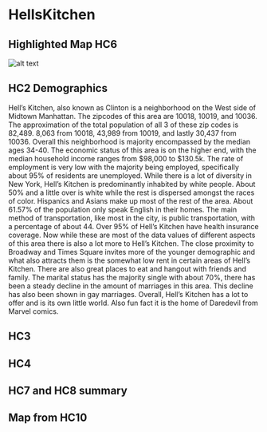 # HellsKitchen

## Highlighted Map HC6
![alt text](https://github.com/axm92/HellsKitchen1.github.io/blob/main/HC6Result.png)
## HC2 Demographics
Hell’s Kitchen, also known as Clinton is a neighborhood on the West side of Midtown Manhattan. The zipcodes of this area are 10018, 10019, and 10036. The approximation of the total population of all 3 of these zip codes is 82,489. 8,063 from 10018, 43,989 from 10019, and lastly 30,437 from 10036. Overall this neighborhood is majority encompassed by the median ages 34-40. The economic status of this area is on the higher end, with the median household income ranges from $98,000 to $130.5k. The rate of employment is very low with the majority being employed, specifically about 95% of residents are unemployed. While there is a lot of diversity in New York, Hell’s Kitchen is predominantly inhabited by white people. About 50%  and a little over is white while the rest is dispersed amongst the races of color. Hispanics and Asians make up most of the rest of the area. About 61.57% of the population only speak English in their homes. The main method of transportation, like most in the city, is public transportation, with a percentage of about 44. Over 95% of Hell’s Kitchen have health insurance coverage. Now while these are most of the data values of different aspects of this area there is also a lot more to Hell’s Kitchen. The close proximity to Broadway and Times Square invites more of the younger demographic and what also attracts them is the somewhat low rent in certain areas of Hell’s Kitchen. There are also great places to eat and hangout with friends and family. The marital status has the majority single with about 70%, there has been a steady decline in the amount of marriages in this area. This decline has also been shown in gay marriages. Overall, Hell’s Kitchen has a lot to offer and is its own little world. Also fun fact it is the home of Daredevil from Marvel comics.  

## HC3

## HC4

## HC7 and HC8 summary

## Map from HC10
